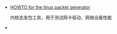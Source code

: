 

* [HOWTO for the linux packet generator](https://www.kernel.org/doc/Documentation/networking/pktgen.txt)

  内核态发包工具，用于测试网卡驱动、网络设备性能

* 


